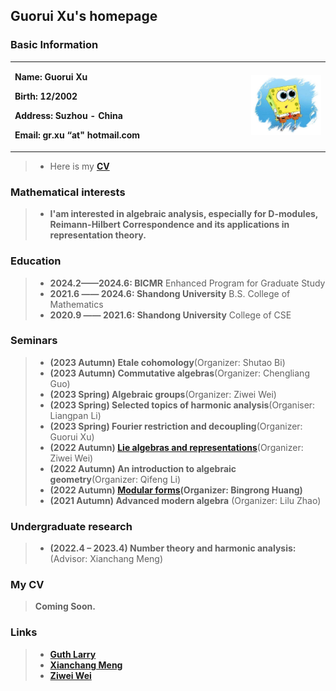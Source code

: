 ## Guorui Xu's homepage

### Basic Information

<table border="0">
  <tr>
    <td width="75%">
      <p><b>  Name: Guorui Xu </b></p> 
      <p><b>  Birth: 12/2002 </b></p>
      <p><b>  Address: Suzhou - China </b></p>
      <p><b>  Email: gr.xu “at" hotmail.com </b></p>
    </td>
    <td width="25%">
      <img src="face.jpg" width="900%"> 
    </td>
  </tr>
</table>

> + Here is my **[CV](CV.pdf)**

### Mathematical interests

> + **I'am interested in algebraic analysis, especially for D-modules, Reimann-Hilbert Correspondence and its applications in representation theory.**

### Education

> + **2024.2——2024.6: BICMR** Enhanced Program for Graduate Study
> + **2021.6 —— 2024.6: Shandong University** B.S. College of Mathematics
> + **2020.9 —— 2021.6: Shandong University**   College of CSE

### Seminars

> + **(2023 Autumn) Etale cohomology**(Organizer: Shutao Bi)
> + **(2023 Autumn) Commutative algebras**(Organizer: Chengliang Guo)
> + **(2023 Spring) Algebraic groups**(Organizer: Ziwei Wei)  
> + **(2023 Spring) Selected topics of harmonic analysis**(Organiser: Liangpan Li)
> + **(2023 Spring) Fourier restriction and decoupling**(Organizer: Guorui Xu)
> + **(2022 Autumn) [Lie algebras and representations](https://weiziwei-math.github.io/seminar/Lie/)**(Organizer: Ziwei Wei)
> + **(2022 Autumn) An introduction to algebraic geometry**(Organizer: Qifeng Li)
> + **(2022 Autumn) [Modular forms](https://faculty.sdu.edu.cn/brhuang/zh_CN/zdylm/1477560/list/index.htm)(Organizer: Bingrong Huang)**
> + **(2021 Autumn) Advanced modern algebra** (Organizer: Lilu Zhao)

### Undergraduate research

> + **(2022.4 – 2023.4) Number theory and harmonic analysis:** (Advisor: Xianchang Meng) 

### My CV
> **Coming Soon.**

### Links

> + [**Guth Larry**](https://math.mit.edu/~lguth/)
> + [**Xianchang Meng**](https://faculty.sdu.edu.cn/mengxianchang/en/index.htm)
> + [**Ziwei Wei**](https://weiziwei-math.github.io/)
